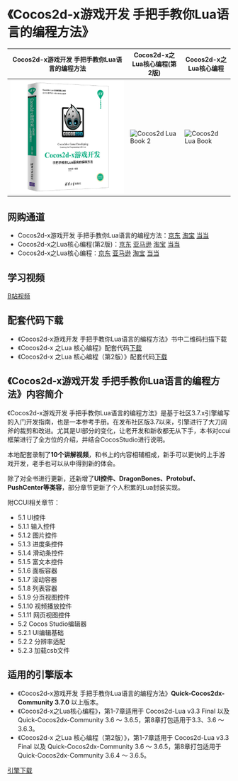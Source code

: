 #  《Cocos2d-x游戏开发 手把手教你Lua语言的编程方法》

| Cocos2d-x游戏开发 手把手教你Lua语言的编程方法 | Cocos2d-x之Lua核心编程(第2版) | Cocos2d-x之Lua核心编程 |
| --- | --- | --- |
| ![Cocos2d-x Game Developing](./book3.jpg) | ![Cocos2d Lua Book 2](./book2.jpg) | ![Cocos2d Lua Book](./book.jpg) |

## 网购通道

* Cocos2d-x游戏开发 手把手教你Lua语言的编程方法：[京东](https://item.jd.com/12612857.html) [淘宝](https://s.taobao.com/search?q=手把手教你Lua语言的编程方法) [当当](http://product.dangdang.com/28501052.html) 
* Cocos2d-x之Lua核心编程(第2版)：[京东](https://item.jd.com/12223508.html) [亚马逊](https://www.amazon.cn/dp/B073LWNDP6/) [淘宝](https://s.taobao.com/search?q=Cocos2d-x+之+Lua+核心编程+第2版) [当当](http://product.dangdang.com/25112631.html)
* Cocos2d-x之Lua核心编程：[京东](http://item.jd.com/11792827.html) [亚马逊](https://www.amazon.cn/gp/product/B01777XLV8) [淘宝](https://s.taobao.com/search?q=Cocos2d-x+%E4%B9%8B+lua+%E6%A0%B8%E5%BF%83%E7%BC%96%E7%A8%8B) [当当](http://product.dangdang.com/23800863.html)

## 学习视频

[B站视频](https://space.bilibili.com/371659280)

## 配套代码下载

* 《Cocos2d-x游戏开发 手把手教你Lua语言的编程方法》书中二维码扫描下载
* 《Cocos2d-x 之Lua 核心编程》配套代码[下载](https://pan.baidu.com/s/1bnfVURt)
* 《Cocos2d-x 之Lua 核心编程（第2版）》配套代码[下载](https://pan.baidu.com/s/1slwMuZV)

## 《Cocos2d-x游戏开发 手把手教你Lua语言的编程方法》内容简介

《Cocos2d-x游戏开发 手把手教你Lua语言的编程方法》是基于社区3.7.x引擎编写的入门开发指南，也是一本参考手册。在发布社区版3.7以来，引擎进行了大刀阔斧的裁剪和改进。尤其是UI部分的变化，让老开发和新收都无从下手，本书对ccui框架进行了全方位的介绍，并结合CocosStudio进行说明。

本地配套录制了**10个讲解视频**，和书上的内容相辅相成，新手可以更快的上手游戏开发，老手也可以从中得到新的体会。

除了对全书进行更新，还新增了**UI控件、DragonBones、Protobuf、PushCenter等类容**，部分章节更新了个人积累的Lua封装实现。

附CCUI相关章节：

* 5.1 UI控件
* 5.1.1 输入控件
* 5.1.2 图片控件
* 5.1.3 进度条控件
* 5.1.4 滑动条控件
* 5.1.5 富文本控件
* 5.1.6 面板容器
* 5.1.7 滚动容器
* 5.1.8 列表容器
* 5.1.9 分页视图控件
* 5.1.10 视频播放控件
* 5.1.11 网页视图控件
* 5.2 Cocos Studio编辑器
* 5.2.1 UI编辑基础
* 5.2.2 分辨率适配
* 5.2.3 加载csb文件

## 适用的引擎版本

* 《Cocos2d-x游戏开发 手把手教你Lua语言的编程方法》**Quick-Cocos2dx-Community 3.7.0** 以上版本。
* 《Cocos2d-x之Lua核心编程》，第1-7章适用于 Cocos2d-Lua v3.3 Final 以及 Quick-Cocos2dx-Community 3.6 ～ 3.6.5，第8章打包适用于3.3、3.6 ～ 3.6.3。
* 《Cocos2d-x 之Lua 核心编程（第2版）》，第1-7章适用于 Cocos2d-Lua v3.3 Final 以及 Quick-Cocos2dx-Community 3.6 ～ 3.6.5，第8章打包适用于 Quick-Cocos2dx-Community 3.6.4 ～ 3.6.5。

[引擎下载](../download/index.md)
